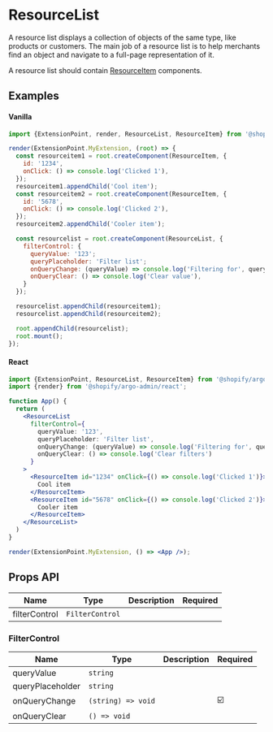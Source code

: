 # ResourceList

A resource list displays a collection of objects of the same type, like products or customers.
The main job of a resource list is to help merchants find an object and navigate to a full-page representation of it.

A resource list should contain [ResourceItem](./ResourceItem.md) components.

## Examples

#### Vanilla

```js
import {ExtensionPoint, render, ResourceList, ResourceItem} from '@shopify/argo-admin';

render(ExtensionPoint.MyExtension, (root) => {
  const resourceitem1 = root.createComponent(ResourceItem, {
    id: '1234',
    onClick: () => console.log('Clicked 1'),
  });
  resourceitem1.appendChild('Cool item');
  const resourceitem2 = root.createComponent(ResourceItem, {
    id: '5678',
    onClick: () => console.log('Clicked 2'),
  });
  resourceitem2.appendChild('Cooler item');

  const resourcelist = root.createComponent(ResourceList, {
    filterControl: {
      queryValue: '123';
      queryPlaceholder: 'Filter list';
      onQueryChange: (queryValue) => console.log('Filtering for', queryValue),
      onQueryClear: () => console.log('Clear value'),
    }
  });

  resourcelist.appendChild(resourceitem1);
  resourcelist.appendChild(resourceitem2);

  root.appendChild(resourcelist);
  root.mount();
});
```

#### React

```jsx
import {ExtensionPoint, ResourceList, ResourceItem} from '@shopify/argo-admin';
import {render} from '@shopify/argo-admin/react';

function App() {
  return (
    <ResourceList
      filterControl={
        queryValue: '123',
        queryPlaceholder: 'Filter list',
        onQueryChange: (queryValue) => console.log('Filtering for', queryValue)
        onQueryClear: () => console.log('Clear filters')
      }
    >
      <ResourceItem id="1234" onClick={() => console.log('Clicked 1')}>
        Cool item
      </ResourceItem>
      <ResourceItem id="5678" onClick={() => console.log('Clicked 2')}>
        Cooler item
      </ResourceItem>
    </ResourceList>
  )
}

render(ExtensionPoint.MyExtension, () => <App />);
```

## Props API

| Name          | Type            | Description | Required |
| ------------- | --------------- | ----------- | -------- |
| filterControl | `FilterControl` |             |          |

### FilterControl

| Name             | Type               | Description | Required |
| ---------------- | ------------------ | ----------- | -------- |
| queryValue       | `string`           |             |          |
| queryPlaceholder | `string`           |             |          |
| onQueryChange    | `(string) => void` |             | ☑️       |
| onQueryClear     | `() => void`       |             |          |
